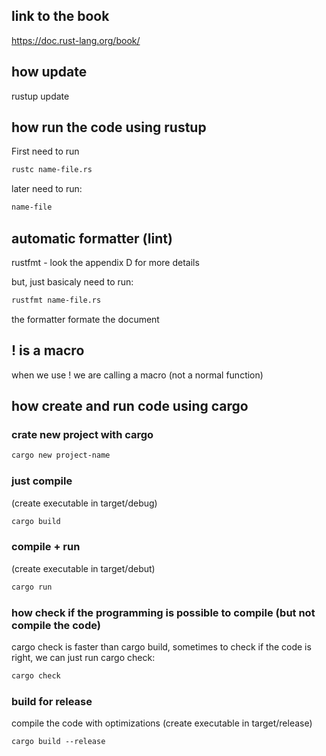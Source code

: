 ## link to the book

https://doc.rust-lang.org/book/

## how update

rustup update

## how run the code using rustup

First need to run

```bash
rustc name-file.rs
```

later need to run:

```bash
name-file
```

## automatic formatter (lint)

rustfmt - look the appendix D for more details

but, just basicaly need to run:

```bash
rustfmt name-file.rs
```

the formatter formate the document

## ! is a macro 

when we use ! we are calling a macro (not a normal function)

## how create and run code using cargo

### crate new project with cargo

```bash
cargo new project-name
```

### just compile

(create executable in target/debug)

```bash
cargo build
```

### compile + run

(create executable in target/debut)

```bash
cargo run
```

### how check if the programming is possible to compile (but not compile the code)

cargo check is faster than cargo build, sometimes to check if the code is right, we can just run cargo check:

```bash
cargo check
```

### build for release

compile the code with optimizations (create executable in target/release)

```
cargo build --release
```
